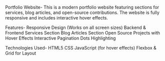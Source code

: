 Portfolio Website-
This is a modern portfolio website featuring sections for services, blog articles, and open-source contributions. The website is fully responsive and includes interactive hover effects.

Features-
Responsive Design (Works on all screen sizes)
Backend & Frontend Services Section
Blog Articles Section
Open Source Projects with Hover Effects
Interactive Pagination Dots Highlighting

Technologies Used-
HTML5
CSS
JavaScript (for hover effects)
Flexbox & Grid for Layout
